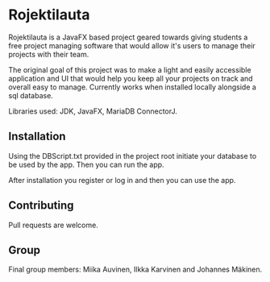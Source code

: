# Rojektilauta

Rojektilauta is a JavaFX based project geared towards giving students a free project managing software that would allow
it's users to manage their projects with their team.

The original goal of this project was to make a light and easily accessible application and UI that would help you keep all your projects on track and overall easy to manage. Currently works when installed locally alongside a sql database.

Libraries used: JDK, JavaFX, MariaDB ConnectorJ.

## Installation

Using the DBScript.txt provided in the project root initiate your database to be used by the app. Then you can run the app.

After installation you register or log in and then you can use the app.

## Contributing

Pull requests are welcome.

## Group

Final group members: Miika Auvinen, Ilkka Karvinen and Johannes Mäkinen.

